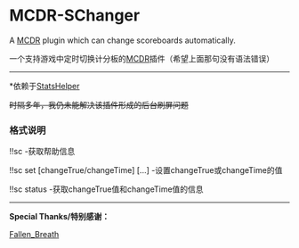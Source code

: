 # MCDR-SChanger
A [MCDR](https://github.com/Fallen-Breath/MCDReforged) plugin which can change scoreboards automatically.

一个支持游戏中定时切换计分板的[MCDR](https://github.com/Fallen-Breath/MCDReforged)插件（希望上面那句没有语法错误）

--------

*依赖于[StatsHelper](https://github.com/TISUnion/StatsHelper)

~~时隔多年，我仍未能解决该插件形成的后台刷屏问题~~

### 格式说明

!!sc -获取帮助信息

!!sc set [changeTrue/changeTime] [...] -设置changeTrue或changeTime的值

!!sc status -获取changeTrue值和changeTime值的信息

--------

**Special Thanks/特别感谢：**

  [Fallen_Breath](https://github.com/Fallen-Breath)
